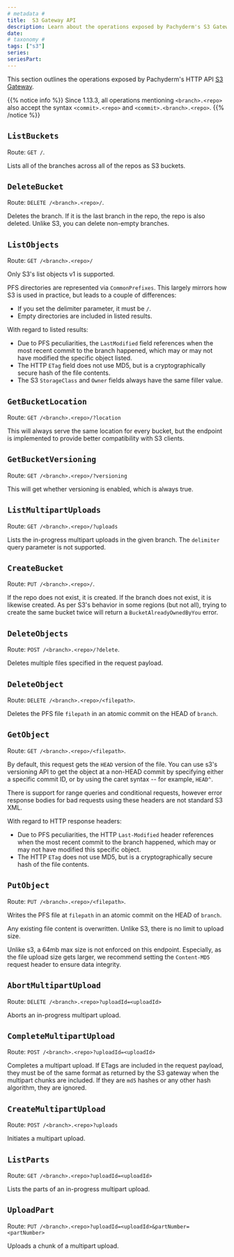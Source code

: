 ```yaml
---
# metadata # 
title:  S3 Gateway API 
description: Learn about the operations exposed by Pachyderm's S3 Gateway API.
date: 
# taxonomy #
tags: ["s3"]
series:
seriesPart:
---
```


This section outlines the operations exposed by Pachyderm's HTTP API [S3 Gateway](../../deploy-manage/manage/s3gateway/). 

{{% notice info %}}
Since 1.13.3, all operations mentioning `<branch>.<repo>` also accept the syntax `<commit>.<repo>` and `<commit>.<branch>.<repo>`.
{{% /notice %}}

## `ListBuckets`

Route: `GET /`.

Lists all of the branches across all of the repos as S3 buckets.

## `DeleteBucket`

Route: `DELETE /<branch>.<repo>/`.

Deletes the branch. If it is the last branch in the repo, the repo is also
deleted. Unlike S3, you can delete non-empty branches.

## `ListObjects`

Route: `GET /<branch>.<repo>/`

Only S3's list objects v1 is supported.

PFS directories are represented via `CommonPrefixes`. This largely mirrors how
S3 is used in practice, but leads to a couple of differences:

* If you set the delimiter parameter, it must be `/`.
* Empty directories are included in listed results.

With regard to listed results:

* Due to PFS peculiarities, the `LastModified` field references when the most
recent commit to the branch happened, which may or may not have modified the
specific object listed.
* The HTTP `ETag` field does not use MD5, but is a cryptographically secure
hash of the file contents.
* The S3 `StorageClass` and `Owner` fields always have the same filler value.

## `GetBucketLocation`

Route: `GET /<branch>.<repo>/?location`

This will always serve the same location for every bucket, but the endpoint
is implemented to provide better compatibility with S3 clients.

## `GetBucketVersioning`

Route: `GET /<branch>.<repo>/?versioning`

This will get whether versioning is enabled, which is always true.

## `ListMultipartUploads`

Route: `GET /<branch>.<repo>/?uploads`

Lists the in-progress multipart uploads in the given branch. The `delimiter` query parameter is not supported.

## `CreateBucket`

Route: `PUT /<branch>.<repo>/`.

If the repo does not exist, it is created. If the branch does not exist, it
is likewise created. As per S3's behavior in some regions (but not all),
trying to create the same bucket twice will return a `BucketAlreadyOwnedByYou`
error.

## `DeleteObjects`

Route: `POST /<branch>.<repo>/?delete`.

Deletes multiple files specified in the request payload.

## `DeleteObject`

Route: `DELETE /<branch>.<repo>/<filepath>`.

Deletes the PFS file `filepath` in an atomic commit on the HEAD of `branch`.

## `GetObject`

Route: `GET /<branch>.<repo>/<filepath>`.

By default, this request gets the `HEAD` version of the file. You can use s3's
versioning API to get the object at a non-HEAD commit by specifying either a
specific commit ID, or by using the caret syntax -- for example, `HEAD^`.

There is support for range queries and conditional requests, however error
response bodies for bad requests using these headers are not standard S3 XML.

With regard to HTTP response headers:

* Due to PFS peculiarities, the HTTP `Last-Modified` header references when
the most recent commit to the branch happened, which may or may not have
modified this specific object.
* The HTTP `ETag` does not use MD5, but is a cryptographically secure hash of
the file contents.

## `PutObject`

Route: `PUT /<branch>.<repo>/<filepath>`.

Writes the PFS file at `filepath` in an atomic commit on the HEAD of `branch`.

Any existing file content is overwritten. Unlike S3, there is no limit to
upload size.

Unlike s3, a 64mb max size is not enforced on this endpoint. Especially,
as the file upload size gets larger, we recommend setting the `Content-MD5`
request header to ensure data integrity.

## `AbortMultipartUpload`

Route: `DELETE /<branch>.<repo>?uploadId=<uploadId>`

Aborts an in-progress multipart upload.

## `CompleteMultipartUpload`

Route: `POST /<branch>.<repo>?uploadId=<uploadId>`

Completes a multipart upload. If ETags are included in the request
payload, they must be of the same format as returned by the S3
gateway when the multipart chunks are included. If they are `md5`
hashes or any other hash algorithm, they are ignored.

## `CreateMultipartUpload`

Route: `POST /<branch>.<repo>?uploads`

Initiates a multipart upload.

## `ListParts`

Route: `GET /<branch>.<repo>?uploadId=<uploadId>`

Lists the parts of an in-progress multipart upload.

## `UploadPart`

Route: `PUT /<branch>.<repo>?uploadId=<uploadId>&partNumber=<partNumber>`

Uploads a chunk of a multipart upload.
